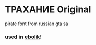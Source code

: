 # ТРАХАНИЕ Original
pirate font from russian gta sa
### used in [ebolik](https://github.com/bit0r1n/ebolik)!
